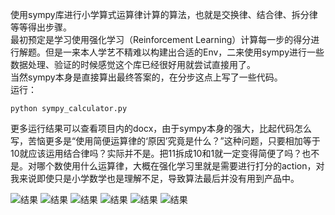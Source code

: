 使用sympy库进行小学算式运算律计算的算法，也就是交换律、结合律、拆分律等等得出步骤。   
最初预定是学习使用强化学习（Reinforcement Learning）计算每一步的得分进行解题。但是一来本人学艺不精难以构建出合适的Env，二来使用sympy进行一些数据处理、验证的时候感觉这个库已经很好用就尝试直接用了。  
当然sympy本身是直接算出最终答案的，在分步这点上写了一些代码。  
运行：

    python sympy_calculator.py

更多运行结果可以查看项目内的docx，由于sympy本身的强大，比起代码怎么写，苦恼更多是“使用简便运算律的‘原因’究竟是什么？”这种问题，只要相加等于10就应该运用结合律吗？实际并不是。把11拆成10和1就一定变得简便了吗？也不是。对哪个数使用什么运算律，大概在强化学习里就是需要进行打分的action，对我来说即使只是小学数学也是理解不足，导致算法最后并没有用到产品中。  

![结果](https://gitee.com/cloudtsang/SympyCalculator/raw/main/test1.png)
![结果](https://gitee.com/cloudtsang/SympyCalculator/raw/main/test2.png)
![结果](https://gitee.com/cloudtsang/SympyCalculator/raw/main/test3.png)
![结果](https://gitee.com/cloudtsang/SympyCalculator/raw/main/test4.png)
![结果](https://gitee.com/cloudtsang/SympyCalculator/raw/main/test5.png)
![结果](https://gitee.com/cloudtsang/SympyCalculator/raw/main/test6.png)

